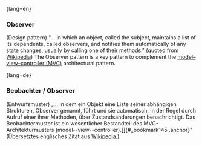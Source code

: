 {lang=en}
### Observer

(Design pattern) "...  in which an object, called the subject, maintains a list of its dependents, called observers, and notifies them automatically of any state changes, usually by calling one of their methods." (quoted from [Wikipedia](https://en.wikipedia.org/wiki/Observer_pattern))
The Observer pattern is a key pattern to complement the [model–view–controller (MVC)](#term-model-view-controller) architectural pattern.


{lang=de}
### Beobachter / Observer

(Entwurfsmuster) „... in dem ein Objekt eine Liste seiner abhängigen
Strukturen, Observer genannt, führt und sie automatisch, in der Regel
durch Aufruf einer ihrer Methoden, über Zustandsänderungen
benachrichtigt. Das Beobachtermuster ist ein wesentlicher Bestandteil
des MVC-Architekturmusters (model--view--controller).[]{#_bookmark145
.anchor}" (Übersetztes englisches Zitat aus
[Wikipedia](https://en.wikipedia.org/wiki/Observer_pattern)[.](#_bookmark148))

